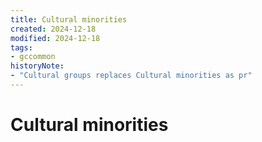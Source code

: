 ```yaml
---
title: Cultural minorities
created: 2024-12-18
modified: 2024-12-18
tags:
- gccommon
historyNote:
- "Cultural groups replaces Cultural minorities as pr"
---
```

# Cultural minorities
